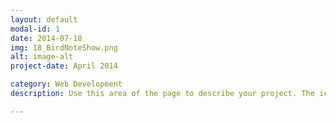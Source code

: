 ```yaml
---
layout: default
modal-id: 1
date: 2014-07-18
img: 18_BirdNoteShow.png
alt: image-alt
project-date: April 2014

category: Web Development
description: Use this area of the page to describe your project. The icon above is part of a free icon set by <a href="https://sellfy.com/p/8Q9P/jV3VZ/">Flat Icons</a>. On their website, you can download their free set with 16 icons, or you can purchase the entire set with 146 icons for only $12!

---
```


